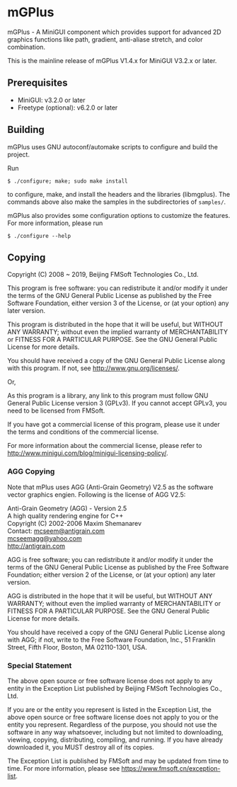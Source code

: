 # mGPlus

mGPlus - A MiniGUI component which provides support for advanced 2D graphics
functions like path, gradient, anti-aliase stretch, and color combination.

This is the mainline release of mGPlus V1.4.x for MiniGUI V3.2.x or later.

## Prerequisites

  * MiniGUI: v3.2.0 or later
  * Freetype (optional): v6.2.0 or later

## Building

mGPlus uses GNU autoconf/automake scripts to configure and build the project.

Run

    $ ./configure; make; sudo make install

to configure, make, and install the headers and the libraries (libmgplus).
The commands above also make the samples in the subdirectories of `samples/`.

mGPlus also provides some configuration options to customize the features.
For more information, please run

    $ ./configure --help

## Copying

Copyright (C) 2008 ~ 2019, Beijing FMSoft Technologies Co., Ltd.

This program is free software: you can redistribute it and/or modify
it under the terms of the GNU General Public License as published by
the Free Software Foundation, either version 3 of the License, or
(at your option) any later version.

This program is distributed in the hope that it will be useful,
but WITHOUT ANY WARRANTY; without even the implied warranty of
MERCHANTABILITY or FITNESS FOR A PARTICULAR PURPOSE.  See the
GNU General Public License for more details.

You should have received a copy of the GNU General Public License
along with this program.  If not, see <http://www.gnu.org/licenses/>.

Or,

As this program is a library, any link to this program must follow
GNU General Public License version 3 (GPLv3). If you cannot accept
GPLv3, you need to be licensed from FMSoft.

If you have got a commercial license of this program, please use it
under the terms and conditions of the commercial license.

For more information about the commercial license, please refer to
<http://www.minigui.com/blog/minigui-licensing-policy/>.

### AGG Copying

Note that mPlus uses AGG (Anti-Grain Geometry) V2.5 as the software
vector graphics engien. Following is the license of AGG V2.5:

Anti-Grain Geometry (AGG) - Version 2.5  
A high quality rendering engine for C++  
Copyright (C) 2002-2006 Maxim Shemanarev  
Contact: mcseem@antigrain.com  
        mcseemagg@yahoo.com  
        http://antigrain.com

AGG is free software; you can redistribute it and/or
modify it under the terms of the GNU General Public License
as published by the Free Software Foundation; either version 2
of the License, or (at your option) any later version.

AGG is distributed in the hope that it will be useful,
but WITHOUT ANY WARRANTY; without even the implied warranty of
MERCHANTABILITY or FITNESS FOR A PARTICULAR PURPOSE.  See the
GNU General Public License for more details.

You should have received a copy of the GNU General Public License
along with AGG; if not, write to the Free Software
Foundation, Inc., 51 Franklin Street, Fifth Floor, Boston,
MA 02110-1301, USA.

### Special Statement

The above open source or free software license does
not apply to any entity in the Exception List published by
Beijing FMSoft Technologies Co., Ltd.

If you are or the entity you represent is listed in the Exception List,
the above open source or free software license does not apply to you
or the entity you represent. Regardless of the purpose, you should not
use the software in any way whatsoever, including but not limited to
downloading, viewing, copying, distributing, compiling, and running.
If you have already downloaded it, you MUST destroy all of its copies.

The Exception List is published by FMSoft and may be updated
from time to time. For more information, please see
<https://www.fmsoft.cn/exception-list>.

